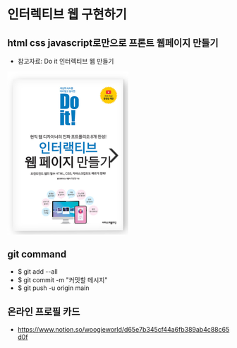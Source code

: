 # 인터렉티브 웹 구현하기

## html css javascript로만으로 프론트 웹페이지 만들기

- 참고자료: Do it 인터렉티브 웹 만들기

![두잇 인터렉티브 웹](/images/doit.PNG)

## git command

- $ git add --all
- $ git commit -m "커밋할 메시지"
- $ git push -u origin main

## 온라인 프로필 카드

- https://www.notion.so/woogieworld/d65e7b345cf44a6fb389ab4c88c65d0f
